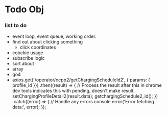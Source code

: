 # Todo Obj

### list to do

- event loop, event queue, working order.
- find out about clicking something
  - click coordinates
- coockie usage
- subscribe logic
- sort about
- array
- go4
- axios.get('/operator/ocpp2/getChargingScheduleId2', { params: { profile_id }})
  .then((result) => {
    // Process the result
    after this in chrome dev tools indicates this with pending, doesn't make result.
    setChargingProfileDetail2(result.data);
    getchargingSchedule2_id();
  })
  .catch((error) => {
    // Handle any errors
    console.error('Error fetching data:', error);
  });